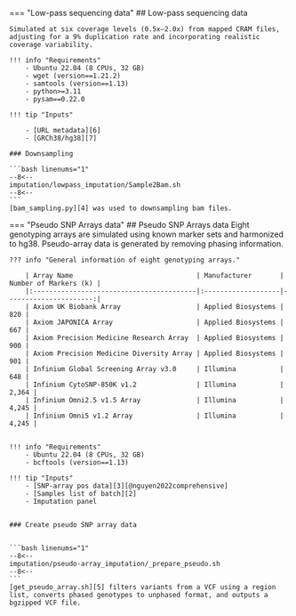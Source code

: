 === "Low-pass sequencing data"
    ## Low-pass sequencing data

    Simulated at six coverage levels (0.5x–2.0x) from mapped CRAM files, adjusting for a 9% duplication rate and incorporating realistic coverage variability.

    !!! info "Requirements"
        - Ubuntu 22.04 (8 CPUs, 32 GB)
        - wget (version==1.21.2)
        - samtools (version==1.13)
        - python>=3.11
        - pysam==0.22.0 

    !!! tip "Inputs"

        - [URL metadata][6]
        - [GRCh38/hg38][7]

    ### Downsampling 

    ```bash linenums="1"
    --8<--
    imputation/lowpass_imputation/Sample2Bam.sh
    --8<--
    ```
    [bam_sampling.py][4] was used to downsampling bam files.

=== "Pseudo SNP Arrays data"
    ## Pseudo SNP Arrays data
    Eight genotyping arrays are simulated using known marker sets and harmonized to hg38. Pseudo-array data is generated by removing phasing information.

    ??? info "General information of eight genotyping arrays."

        | Array Name                               | Manufacturer       | Number of Markers (k) |
        |:-----------------------------------------|:-------------------|----------------------:|
        | Axiom UK Biobank Array                   | Applied Biosystems |                   820 |
        | Axiom JAPONICA Array                     | Applied Biosystems |                   667 |
        | Axiom Precision Medicine Research Array  | Applied Biosystems |                   900 |
        | Axiom Precision Medicine Diversity Array | Applied Biosystems |                   901 |
        | Infinium Global Screening Array v3.0     | Illumina           |                   648 |
        | Infinium CytoSNP-850K v1.2               | Illumina           |                 2,364 |
        | Infinium Omni2.5 v1.5 Array              | Illumina           |                 4,245 |
        | Infinium Omni5 v1.2 Array                | Illumina           |                 4,245 |


    !!! info "Requirements"
        - Ubuntu 22.04 (8 CPUs, 32 GB)
        - bcftools (version==1.13)

    !!! tip "Inputs"
        - [SNP-array pos data][3][@nguyen2022comprehensive]
        - [Samples list of batch][2]
        - Imputation panel


    ### Create pseudo SNP array data


    ```bash linenums="1"
    --8<--
    imputation/pseudo-array_imputation/_prepare_pseudo.sh
    --8<--
    ```
    [get_pseudo_array.sh][5] filters variants from a VCF using a region list, converts phased genotypes to unphased format, and outputs a bgzipped VCF file.


[2]: https://github.com/KTest-VN/lps_paper/tree/main/support_data/sample_list
[3]: https://github.com/KTest-VN/lps_paper/tree/main/support_data/input_array
[4]: https://github.com/KTest-VN/lps_paper/blob/main/imputation/lowpass_imputation/bin/bam_sampling.py
[5]: https://github.com/KTest-VN/lps_paper/blob/main/imputation/pseudo-array_imputation/bin/get_pseudo_array.sh
[6]: https://github.com/KTest-VN/lps_paper/tree/main/support_data/meta_10_folds
[7]: https://ftp.ncbi.nlm.nih.gov/genomes/all/GCA/000/001/405/GCA_000001405.15_GRCh38/